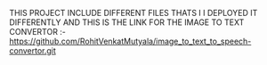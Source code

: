 THIS PROJECT INCLUDE DIFFERENT FILES THATS I I DEPLOYED IT DIFFERENTLY AND THIS IS THE LINK FOR THE IMAGE TO TEXT CONVERTOR :- https://github.com/RohitVenkatMutyala/image_to_text_to_speech-convertor.git
